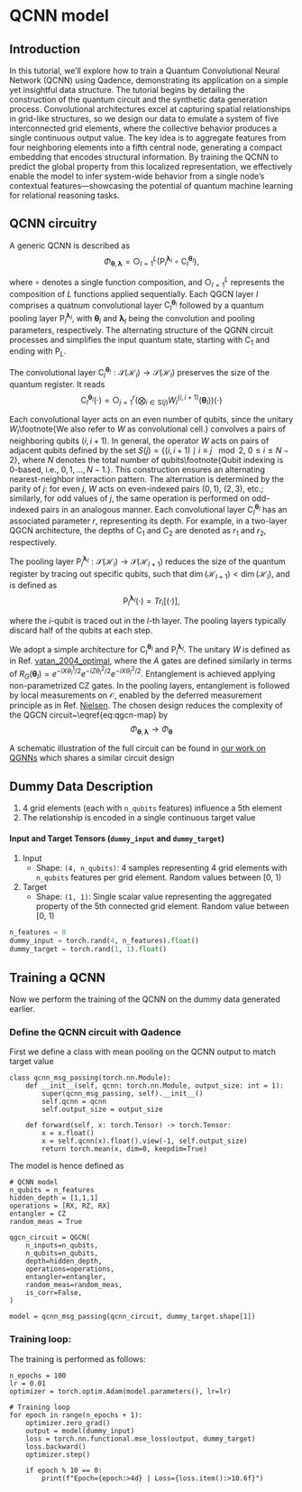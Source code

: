 # QCNN model

## Introduction
In this tutorial, we’ll explore how to train a Quantum Convolutional Neural Network (QCNN) using Qadence, demonstrating its application on a simple yet insightful data structure. The tutorial begins by detailing the construction of the quantum circuit and the synthetic data generation process. Convolutional architectures excel at capturing spatial relationships in grid-like structures, so we design our data to emulate a system of five interconnected grid elements, where the collective behavior produces a single continuous output value. The key idea is to aggregate features from four neighboring elements into a fifth central node, generating a compact embedding that encodes structural information. By training the QCNN to predict the global property from this localized representation, we effectively enable the model to infer system-wide behavior from a single node’s contextual features—showcasing the potential of quantum machine learning for relational reasoning tasks.

## QCNN circuitry
A generic QCNN is described as 
$$\Phi_{\bm{\theta},\bm{\lambda}} =\bigcirc_{l=1}^{L} \big(\text{P}_{l}^{\bm{\lambda}_{l}} \circ \text{C}_{l}^{\bm{\theta}_{l}}\big),$$

where $\circ$ denotes a single function composition, and $\bigcirc_{l=1}^L$ represents the composition of $L$ functions applied sequentially. Each QGCN layer $l$ comprises a quatnum convolutional layer $\text{C}_l^{\bm{\theta}_{l}}$ followed by a quantum pooling layer $\text{P}_{l}^{\bm{\lambda}_{l}}$, with $\bm{\theta}_{l}$ and $\bm{\lambda}_{l}$ being the convolution and pooling parameters, respectively. The alternating structure of the QGNN circuit processes and simplifies the input quantum state, starting with $\text{C}_1$ and ending with $\text{P}_{L}$.

The convolutional layer $\text{C}_l^{\bm{\theta}_l}: \mathcal{S}(\mathcal{H}_l) \rightarrow \mathcal{S}(\mathcal{H}_l)$ preserves the size of the quantum register. It reads 
$$\text{C}_l^{\bm{\theta}_l}(\cdot) = \bigcirc_{j=1}^{r}  \left(\bigotimes_{i \in \text{S}(j)} W_l^{(i, i+1)}\left(\bm{\theta}_l\right)\right)(\cdot)$$

Each convolutional layer acts on an even number of qubits, since the unitary $W_l$\footnote{We also refer to $W$ as convolutional cell.} convolves a pairs of neighboring qubits $(i, i+1)$.  In general, the operator $W$ acts on pairs of adjacent qubits defined by the set $S(j) = \{(i, i+1) \mid i \equiv j \!\!\!\mod 2, \ 0 \leq i \leq N-2\}$, where $N$ denotes the total number of qubits\footnote{Qubit indexing is 0-based, i.e., $0, 1, \dots, N-1$.}. This construction ensures an alternating nearest-neighbor interaction pattern. The alternation is determined by the parity of $j$: for even $j$, $W$ acts on even-indexed pairs $(0,1)$, $(2,3)$, etc.; similarly, for odd values of $j$, the same operation is performed on odd-indexed pairs in an analogous manner. Each convolutional layer $\text{C}_l^{\bm{\theta}_l}$ has an associated parameter $r$, representing its depth. For example, in a two-layer QGCN architecture, the depths of $\text{C}_1$ and $\text{C}_2$ are denoted as $r_1$ and $r_2$, respectively.

The pooling layer $\text{P}_{l}^{\bm{\lambda}_l}: \mathcal{S}(\mathcal{H}_l) \rightarrow \mathcal{S}(\mathcal{H}_{l+1})$ reduces the size of the quantum register by tracing out specific qubits, such that $\dim(\mathcal{H}_{l+1}) < \dim(\mathcal{H}_l)$, and is defined as
$$\text{P}_{l}^{\bm{\lambda}_l}(\cdot) = Tr_{i}[(\cdot)],$$

where the $i$-qubit is traced out in the $l$-th layer. The pooling layers typically discard half of the qubits at each step. 

We adopt a simple architecture for $\text{C}_l^{\bm{\theta}_l}$ and $\text{P}_{l}^{\bm{\lambda}_l}$. The unitary $W$ is defined as in Ref. [vatan_2004_optimal](https://arxiv.org/abs/quant-ph/0308006), where the $A$ gates are defined similarly in terms of $R_G(\bm{\theta}_l) = e^{-iX\theta^1_{l}/2}e^{-iZ\theta^2_{l}/2}e^{-iX\theta^3_{l}/2}$. Entanglement is achieved applying non-parametrized CZ gates. In the pooling layers, entanglement is followed by local measurements on $\mathcal{O}$, enabled by the deferred measurement principle as in Ref. [Nielsen](https://books.google.com.br/books?hl=en&lr=&id=-s4DEy7o-a0C&oi=fnd&pg=PR17&ots=NJ5JfksuWw&sig=Un_kdl0BZ-eJzwRuS2JuoGY1KYI&redir_esc=y#v=onepage&q&f=false). The chosen design reduces the complexity of the QGCN circuit~\eqref{eq:qgcn-map} by
$$\Phi_{\bm{\theta}, \bm{\lambda}} \to \Phi_{\bm{\theta}}$$

A schematic illustration of the full circuit can be found in [our work on QGNNs](https://www.arxiv.org/abs/2503.24111) which shares a similar circuit design


## Dummy Data Description

1. 4 grid elements (each with `n_qubits` features) influence a 5th element
2. The relationship is encoded in a single continuous target value

#### Input and Target Tensors (`dummy_input` and `dummy_target`)
1. Input 
    - Shape: `(4, n_qubits)`: 4 samples representing 4 grid elements with `n_qubits` features per grid element. Random values between [0, 1)
2. Target
    - Shape: `(1, 1)`: Single scalar value representing the aggregated property of the 5th connected grid element. Random value between [0, 1)


```python
n_features = 8
dummy_input = torch.rand(4, n_features).float()
dummy_target = torch.rand(1, 1).float()
```

## Training a QCNN

Now we perform the training of the QCNN on the dummy data generated earlier.

### Define the QCNN circuit with Qadence
First we define a class with mean pooling on the QCNN output to match target value
```
class qcnn_msg_passing(torch.nn.Module):
    def __init__(self, qcnn: torch.nn.Module, output_size: int = 1):
        super(qcnn_msg_passing, self).__init__()
        self.qcnn = qcnn 
        self.output_size = output_size

    def forward(self, x: torch.Tensor) -> torch.Tensor:
        x = x.float()
        x = self.qcnn(x).float().view(-1, self.output_size)
        return torch.mean(x, dim=0, keepdim=True)
```

The model is hence defined as
```
# QCNN model
n_qubits = n_features  
hidden_depth = [1,1,1]
operations = [RX, RZ, RX]
entangler = CZ 
random_meas = True  

qgcn_circuit = QGCN(
    n_inputs=n_qubits, 
    n_qubits=n_qubits,
    depth=hidden_depth,
    operations=operations, 
    entangler=entangler, 
    random_meas=random_meas,
    is_corr=False,
)

model = qcnn_msg_passing(qcnn_circuit, dummy_target.shape[1])
```

### Training loop:

The training is performed as follows:
```
n_epochs = 100
lr = 0.01 
optimizer = torch.optim.Adam(model.parameters(), lr=lr)

# Training loop
for epoch in range(n_epochs + 1):
    optimizer.zero_grad()
    output = model(dummy_input)
    loss = torch.nn.functional.mse_loss(output, dummy_target)
    loss.backward()
    optimizer.step()

    if epoch % 10 == 0:
        print(f"Epoch={epoch:>4d} | Loss={loss.item():>10.6f}")
```